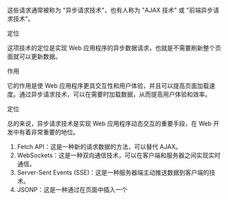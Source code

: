这些请求通常被称为 "异步请求技术"，也有人称为 "AJAX 技术" 或 "前端异步请求技术"。

定位

这项技术的定位是实现 Web 应用程序的异步数据请求，也就是不需要刷新整个页面就可以更新数据。

作用

它的作用是使 Web 应用程序更具交互性和用户体验，并且可以提高页面加载速度。通过异步请求技术，可以在需要时加载数据，从而提高用户体验和效率。

定位

总的来说，异步请求技术是实现 Web 应用程序动态交互的重要手段，在 Web 开发中有着非常重要的地位。

1. Fetch API：这是一种新的请求数据的方法，可以替代 AJAX。
2. WebSockets：这是一种双向通信技术，可以在客户端和服务器之间实现实时通信。
3. Server-Sent Events (SSE)：这是一种服务器端主动推送数据到客户端的技术。
4. JSONP：这是一种通过在页面中插入一个<script>标签来实现跨域请求的技术。
5. GraphQL：这是一种查询语言，用于向服务器请求数据。
6. Progressive Web Apps (PWA)：这是一种提高移动 Web 应用程序性能的技术。
7. Web Components：这是一种使用 HTML、CSS 和 JavaScript 来构建自定义元素的技术。

